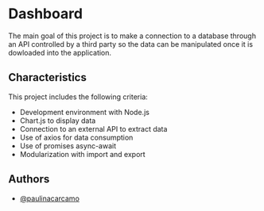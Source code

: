 # Dashboard

The main goal of this project is to make a connection to a database through an API controlled by a third party so the data can be manipulated once it is dowloaded into the application. 

## Characteristics

This project includes the following criteria:

- Development environment with Node.js
- Chart.js to display data
- Connection to an external API to extract data
- Use of axios for data consumption
- Use of promises async-await
- Modularization with import and export

## Authors

- [@paulinacarcamo](https://github.com/PaulinaCarcamo)

